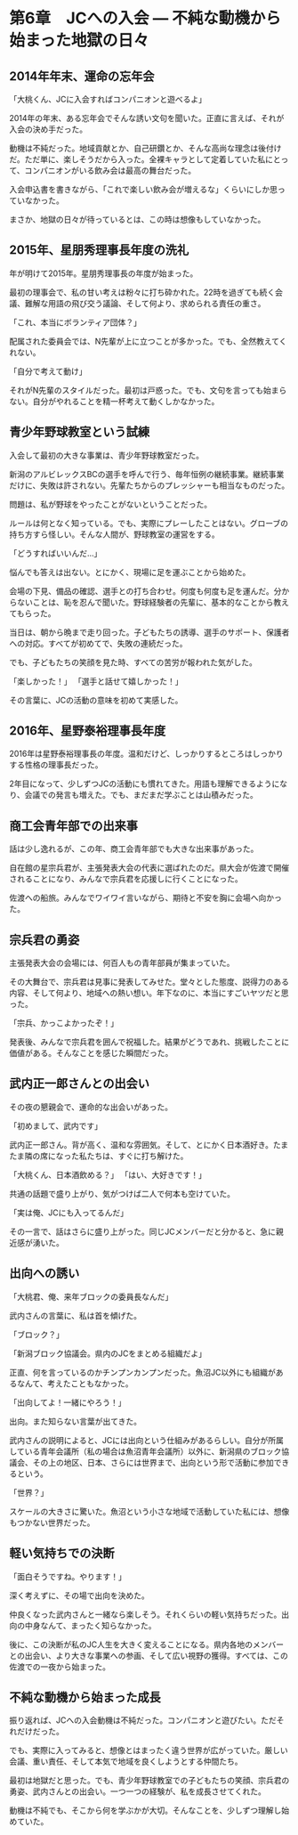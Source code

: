 # 第6章　JCへの入会 ― 不純な動機から始まった地獄の日々

## 2014年年末、運命の忘年会

「大桃くん、JCに入会すればコンパニオンと遊べるよ」

2014年の年末、ある忘年会でそんな誘い文句を聞いた。正直に言えば、それが入会の決め手だった。

動機は不純だった。地域貢献とか、自己研鑽とか、そんな高尚な理念は後付けだ。ただ単に、楽しそうだから入った。全裸キャラとして定着していた私にとって、コンパニオンがいる飲み会は最高の舞台だった。

入会申込書を書きながら、「これで楽しい飲み会が増えるな」くらいにしか思っていなかった。

まさか、地獄の日々が待っているとは、この時は想像もしていなかった。

## 2015年、星朋秀理事長年度の洗礼

年が明けて2015年。星朋秀理事長の年度が始まった。

最初の理事会で、私の甘い考えは粉々に打ち砕かれた。22時を過ぎても続く会議、難解な用語の飛び交う議論、そして何より、求められる責任の重さ。

「これ、本当にボランティア団体？」

配属された委員会では、N先輩が上に立つことが多かった。でも、全然教えてくれない。

「自分で考えて動け」

それがN先輩のスタイルだった。最初は戸惑った。でも、文句を言っても始まらない。自分がやれることを精一杯考えて動くしかなかった。

## 青少年野球教室という試練

入会して最初の大きな事業は、青少年野球教室だった。

新潟のアルビレックスBCの選手を呼んで行う、毎年恒例の継続事業。継続事業だけに、失敗は許されない。先輩たちからのプレッシャーも相当なものだった。

問題は、私が野球をやったことがないということだった。

ルールは何となく知っている。でも、実際にプレーしたことはない。グローブの持ち方すら怪しい。そんな人間が、野球教室の運営をする。

「どうすればいいんだ…」

悩んでも答えは出ない。とにかく、現場に足を運ぶことから始めた。

会場の下見、備品の確認、選手との打ち合わせ。何度も何度も足を運んだ。分からないことは、恥を忍んで聞いた。野球経験者の先輩に、基本的なことから教えてもらった。

当日は、朝から晩まで走り回った。子どもたちの誘導、選手のサポート、保護者への対応。すべてが初めてで、失敗の連続だった。

でも、子どもたちの笑顔を見た時、すべての苦労が報われた気がした。

「楽しかった！」
「選手と話せて嬉しかった！」

その言葉に、JCの活動の意味を初めて実感した。

## 2016年、星野泰裕理事長年度

2016年は星野泰裕理事長の年度。温和だけど、しっかりするところはしっかりする性格の理事長だった。

2年目になって、少しずつJCの活動にも慣れてきた。用語も理解できるようになり、会議での発言も増えた。でも、まだまだ学ぶことは山積みだった。

## 商工会青年部での出来事

話は少し逸れるが、この年、商工会青年部でも大きな出来事があった。

自在館の星宗兵君が、主張発表大会の代表に選ばれたのだ。県大会が佐渡で開催されることになり、みんなで宗兵君を応援しに行くことになった。

佐渡への船旅。みんなでワイワイ言いながら、期待と不安を胸に会場へ向かった。

## 宗兵君の勇姿

主張発表大会の会場には、何百人もの青年部員が集まっていた。

その大舞台で、宗兵君は見事に発表してみせた。堂々とした態度、説得力のある内容、そして何より、地域への熱い想い。年下なのに、本当にすごいヤツだと思った。

「宗兵、かっこよかったぞ！」

発表後、みんなで宗兵君を囲んで祝福した。結果がどうであれ、挑戦したことに価値がある。そんなことを感じた瞬間だった。

## 武内正一郎さんとの出会い

その夜の懇親会で、運命的な出会いがあった。

「初めまして、武内です」

武内正一郎さん。背が高く、温和な雰囲気。そして、とにかく日本酒好き。たまたま隣の席になった私たちは、すぐに打ち解けた。

「大桃くん、日本酒飲める？」
「はい、大好きです！」

共通の話題で盛り上がり、気がつけば二人で何本も空けていた。

「実は俺、JCにも入ってるんだ」

その一言で、話はさらに盛り上がった。同じJCメンバーだと分かると、急に親近感が湧いた。

## 出向への誘い

「大桃君、俺、来年ブロックの委員長なんだ」

武内さんの言葉に、私は首を傾げた。

「ブロック？」

「新潟ブロック協議会。県内のJCをまとめる組織だよ」

正直、何を言っているのかチンプンカンプンだった。魚沼JC以外にも組織があるなんて、考えたこともなかった。

「出向してよ！一緒にやろう！」

出向。また知らない言葉が出てきた。

武内さんの説明によると、JCには出向という仕組みがあるらしい。自分が所属している青年会議所（私の場合は魚沼青年会議所）以外に、新潟県のブロック協議会、その上の地区、日本、さらには世界まで、出向という形で活動に参加できるという。

「世界？」

スケールの大きさに驚いた。魚沼という小さな地域で活動していた私には、想像もつかない世界だった。

## 軽い気持ちでの決断

「面白そうですね。やります！」

深く考えずに、その場で出向を決めた。

仲良くなった武内さんと一緒なら楽しそう。それくらいの軽い気持ちだった。出向の中身なんて、まったく知らなかった。

後に、この決断が私のJC人生を大きく変えることになる。県内各地のメンバーとの出会い、より大きな事業への参画、そして広い視野の獲得。すべては、この佐渡での一夜から始まった。

## 不純な動機から始まった成長

振り返れば、JCへの入会動機は不純だった。コンパニオンと遊びたい。ただそれだけだった。

でも、実際に入ってみると、想像とはまったく違う世界が広がっていた。厳しい会議、重い責任、そして本気で地域を良くしようとする仲間たち。

最初は地獄だと思った。でも、青少年野球教室での子どもたちの笑顔、宗兵君の勇姿、武内さんとの出会い。一つ一つの経験が、私を成長させてくれた。

動機は不純でも、そこから何を学ぶかが大切。そんなことを、少しずつ理解し始めていた。